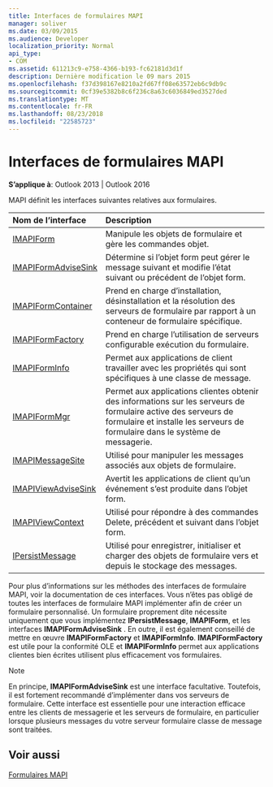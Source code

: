 ```yaml
---
title: Interfaces de formulaires MAPI
manager: soliver
ms.date: 03/09/2015
ms.audience: Developer
localization_priority: Normal
api_type:
- COM
ms.assetid: 611213c9-e758-4366-b193-fc62181d3d1f
description: Dernière modification le 09 mars 2015
ms.openlocfilehash: f37d398167e8210a2fd67ff08e63572eb6c9db9c
ms.sourcegitcommit: 0cf39e5382b8c6f236c8a63c6036849ed3527ded
ms.translationtype: MT
ms.contentlocale: fr-FR
ms.lasthandoff: 08/23/2018
ms.locfileid: "22585723"
---
```

# <a name="mapi-form-interfaces"></a>Interfaces de formulaires MAPI

  
  
**S’applique à**: Outlook 2013 | Outlook 2016 
  
MAPI définit les interfaces suivantes relatives aux formulaires.
  
|**Nom de l’interface**|**Description**|
|:-----|:-----|
|[IMAPIForm](imapiformiunknown.md) <br/> |Manipule les objets de formulaire et gère les commandes objet.  <br/> |
|[IMAPIFormAdviseSink](imapiformadvisesinkiunknown.md) <br/> |Détermine si l’objet form peut gérer le message suivant et modifie l’état suivant ou précédent de l’objet form.  <br/> |
|[IMAPIFormContainer](imapiformcontaineriunknown.md) <br/> |Prend en charge d’installation, désinstallation et la résolution des serveurs de formulaire par rapport à un conteneur de formulaire spécifique.  <br/> |
|[IMAPIFormFactory](imapiformfactoryiunknown.md) <br/> |Prend en charge l’utilisation de serveurs configurable exécution du formulaire.  <br/> |
|[IMAPIFormInfo](imapiforminfoimapiprop.md) <br/> |Permet aux applications de client travailler avec les propriétés qui sont spécifiques à une classe de message.  <br/> |
|[IMAPIFormMgr](imapiformmgriunknown.md) <br/> |Permet aux applications clientes obtenir des informations sur les serveurs de formulaire active des serveurs de formulaire et installe les serveurs de formulaire dans le système de messagerie.  <br/> |
|[IMAPIMessageSite](imapimessagesiteiunknown.md) <br/> |Utilisé pour manipuler les messages associés aux objets de formulaire.  <br/> |
|[IMAPIViewAdviseSink](imapiviewadvisesinkiunknown.md) <br/> |Avertit les applications de client qu’un événement s’est produite dans l’objet form.  <br/> |
|[IMAPIViewContext](imapiviewcontextiunknown.md) <br/> |Utilisé pour répondre à des commandes Delete, précédent et suivant dans l’objet form.  <br/> |
|[IPersistMessage](ipersistmessageiunknown.md) <br/> |Utilisé pour enregistrer, initialiser et charger des objets de formulaire vers et depuis le stockage des messages.  <br/> |
   
Pour plus d’informations sur les méthodes des interfaces de formulaire MAPI, voir la documentation de ces interfaces. Vous n’êtes pas obligé de toutes les interfaces de formulaire MAPI implémenter afin de créer un formulaire personnalisé. Un formulaire proprement dite nécessite uniquement que vous implémentez **IPersistMessage**, **IMAPIForm**, et les interfaces **IMAPIFormAdviseSink** . En outre, il est également conseillé de mettre en œuvre **IMAPIFormFactory** et **IMAPIFormInfo**. **IMAPIFormFactory** est utile pour la conformité OLE et **IMAPIFormInfo** permet aux applications clientes bien écrites utilisent plus efficacement vos formulaires. 
  
> [!NOTE]
> En principe, **IMAPIFormAdviseSink** est une interface facultative. Toutefois, il est fortement recommandé d’implémenter dans vos serveurs de formulaire. Cette interface est essentielle pour une interaction efficace entre les clients de messagerie et les serveurs de formulaire, en particulier lorsque plusieurs messages du votre serveur formulaire classe de message sont traitées. 
  
## <a name="see-also"></a>Voir aussi



[Formulaires MAPI](mapi-forms.md)

